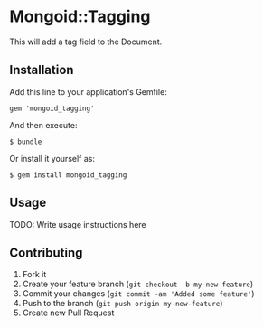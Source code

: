 # Mongoid::Tagging

This will add a tag field to the Document.

## Installation

Add this line to your application's Gemfile:

    gem 'mongoid_tagging'

And then execute:

    $ bundle

Or install it yourself as:

    $ gem install mongoid_tagging

## Usage

TODO: Write usage instructions here

## Contributing

1. Fork it
2. Create your feature branch (`git checkout -b my-new-feature`)
3. Commit your changes (`git commit -am 'Added some feature'`)
4. Push to the branch (`git push origin my-new-feature`)
5. Create new Pull Request
